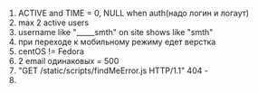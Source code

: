1) ACTIVE and TIME = 0, NULL when auth(надо логин и логаут)
2) max 2 active users
3) username like "_____smth" on site shows like "smth"
4) при переходе к мобильному режиму едет верстка
5) centOS != Fedora
6) 2 email одинаковых = 500
7) "GET /static/scripts/findMeError.js HTTP/1.1" 404 -
8) 

